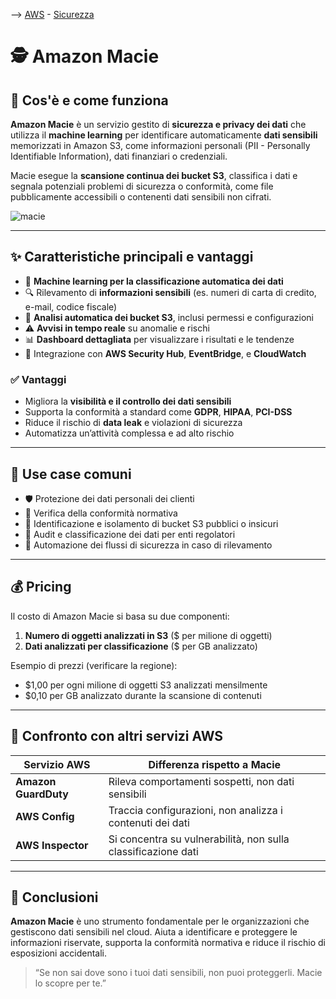 --> [AWS](AWS.md)  -  [Sicurezza](Sicurezza-Compliance-Governance.md)
# 🕵️ Amazon Macie

## 📘 Cos'è e come funziona

**Amazon Macie** è un servizio gestito di **sicurezza e privacy dei dati** che utilizza il **machine learning** per identificare automaticamente **dati sensibili** memorizzati in Amazon S3, come informazioni personali (PII - Personally Identifiable Information), dati finanziari o credenziali.

Macie esegue la **scansione continua dei bucket S3**, classifica i dati e segnala potenziali problemi di sicurezza o conformità, come file pubblicamente accessibili o contenenti dati sensibili non cifrati.

![macie](macie.png)

---

## ✨ Caratteristiche principali e vantaggi

- 🧠 **Machine learning per la classificazione automatica dei dati**
- 🔍 Rilevamento di **informazioni sensibili** (es. numeri di carta di credito, e-mail, codice fiscale)
- 📁 **Analisi automatica dei bucket S3**, inclusi permessi e configurazioni
- ⚠️ **Avvisi in tempo reale** su anomalie e rischi
- 📊 **Dashboard dettagliata** per visualizzare i risultati e le tendenze
- 🔄 Integrazione con **AWS Security Hub**, **EventBridge**, e **CloudWatch**

### ✅ Vantaggi

- Migliora la **visibilità e il controllo dei dati sensibili**
- Supporta la conformità a standard come **GDPR**, **HIPAA**, **PCI-DSS**
- Riduce il rischio di **data leak** e violazioni di sicurezza
- Automatizza un’attività complessa e ad alto rischio

---

## 🚀 Use case comuni

- 🛡️ Protezione dei dati personali dei clienti
- 🔐 Verifica della conformità normativa
- 📂 Identificazione e isolamento di bucket S3 pubblici o insicuri
- 🧾 Audit e classificazione dei dati per enti regolatori
- 🔄 Automazione dei flussi di sicurezza in caso di rilevamento

---

## 💰 Pricing

Il costo di Amazon Macie si basa su due componenti:

1. **Numero di oggetti analizzati in S3** ($ per milione di oggetti)
2. **Dati analizzati per classificazione** ($ per GB analizzato)

Esempio di prezzi (verificare la regione):
- $1,00 per ogni milione di oggetti S3 analizzati mensilmente
- $0,10 per GB analizzato durante la scansione di contenuti


---

## 🔄 Confronto con altri servizi AWS

| Servizio AWS        | Differenza rispetto a Macie                                  |
|---------------------|--------------------------------------------------------------|
| **Amazon GuardDuty**| Rileva comportamenti sospetti, non dati sensibili           |
| **AWS Config**      | Traccia configurazioni, non analizza i contenuti dei dati    |
| **AWS Inspector**   | Si concentra su vulnerabilità, non sulla classificazione dati|

---

## 📌 Conclusioni

**Amazon Macie** è uno strumento fondamentale per le organizzazioni che gestiscono dati sensibili nel cloud. Aiuta a identificare e proteggere le informazioni riservate, supporta la conformità normativa e riduce il rischio di esposizioni accidentali.

> “Se non sai dove sono i tuoi dati sensibili, non puoi proteggerli. Macie lo scopre per te.”

